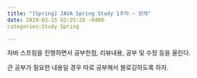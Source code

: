 ```yaml
---
title: "[Spring] JAVA Spring Study 1주차 ~ 현재"
date: 2019-03-15 02:25:28 -0400
categories:Study Spring

---
```


자바 스프링을 진행하면서 공부한점, 리뷰내용, 공부 및 수정 등을 올린다.

큰 공부가 필요한 내용일 경우 따로 공부해서 블로깅하도록 하자.

